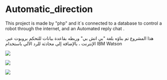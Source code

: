 # Automatic_direction

This project is made by "php" and it`s connected to a database to control a robot through the internet, and an Automated reply chat .

.هذا المشروع تم بناؤه بلغة "بي اتش بي" وربطه بقاعدة بيانات للتحكم بروبوت عبر الإنترنت ، بالإضافة إلى محادثة للرد الآلي باستخدام IBM Watson

<img src="Automatic_control/screenShot.PNG"> 

![](Manual%20control/screenshot.jpg)

![](Screenshot%202021-05-29%20181355.jpg)
